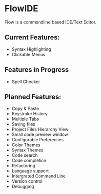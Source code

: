 # FlowIDE
Flow is a commandline based IDE/Text Editor.
## Current Features:
* Syntax Highlighting
* Clickable Menus
## Features in Progress
* Spell Checker
## Planned Features:
* Copy & Paste
* Keystroke History
* Multiple Tabs
* Saving files
* Project Files Hierarchy View
* Small code preview window
* Configurable Preferences
* Color Themes
* Syntax Themes
* Code search
* Code completion
* Refactoring
* Language support
* Intergrated Command Line
* Version control
* Debugging
